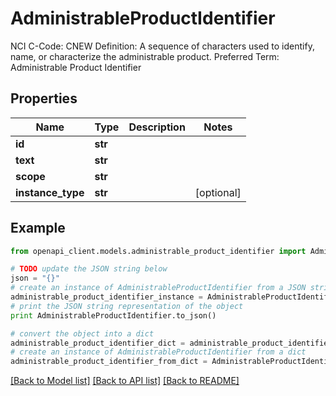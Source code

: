 # AdministrableProductIdentifier

NCI C-Code: CNEW Definition: A sequence of characters used to identify, name, or characterize the administrable product. Preferred Term: Administrable Product Identifier

## Properties
Name | Type | Description | Notes
------------ | ------------- | ------------- | -------------
**id** | **str** |  | 
**text** | **str** |  | 
**scope** | **str** |  | 
**instance_type** | **str** |  | [optional] 

## Example

```python
from openapi_client.models.administrable_product_identifier import AdministrableProductIdentifier

# TODO update the JSON string below
json = "{}"
# create an instance of AdministrableProductIdentifier from a JSON string
administrable_product_identifier_instance = AdministrableProductIdentifier.from_json(json)
# print the JSON string representation of the object
print AdministrableProductIdentifier.to_json()

# convert the object into a dict
administrable_product_identifier_dict = administrable_product_identifier_instance.to_dict()
# create an instance of AdministrableProductIdentifier from a dict
administrable_product_identifier_from_dict = AdministrableProductIdentifier.from_dict(administrable_product_identifier_dict)
```
[[Back to Model list]](../README.md#documentation-for-models) [[Back to API list]](../README.md#documentation-for-api-endpoints) [[Back to README]](../README.md)


